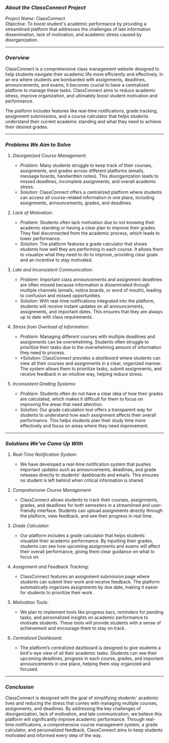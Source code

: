 ### *About the ClassConnect Project*

*Project Name*: ClassConnect  
*Objective*: To boost student's academic performance by providing a streamlined platform that addresses the challenges of late information dissemination, lack of motivation, and academic stress caused by disorganization.

---

### *Overview*

ClassConnect is a comprehensive class management website designed to help students navigate their academic life more efficiently and effectively. In an era where students are bombarded with assignments, deadlines, announcements, and exams, it becomes crucial to have a centralized platform to manage these tasks. ClassConnect aims to reduce academic stress, improve organization, and ultimately boost student motivation and performance.

The platform includes features like real-time notifications, grade tracking, assignment submissions, and a course calculator that helps students understand their current academic standing and what they need to achieve their desired grades.

---

### *Problems We Aim to Solve*

1. *Disorganized Course Management*:
   - *Problem*: Many students struggle to keep track of their courses, assignments, and grades across different platforms (emails, message boards, handwritten notes). This disorganization leads to missed deadlines, incomplete assignments, and overall academic stress.
   - *Solution*: ClassConnect offers a centralized platform where students can access all course-related information in one place, including assignments, announcements, grades, and deadlines.

2. *Lack of Motivation*:
   - *Problem*: Students often lack motivation due to not knowing their academic standing or having a clear plan to improve their grades. They feel disconnected from the academic process, which leads to lower performance.
   - *Solution*: The platform features a grade calculator that shows students how well they are performing in each course. It allows them to visualize what they need to do to improve, providing clear goals and an incentive to stay motivated.

3. *Late and Inconsistent Communication*:
   - *Problem*: Important class announcements and assignment deadlines are often missed because information is disseminated through multiple channels (emails, notice boards, or word of mouth), leading to confusion and missed opportunities.
   - *Solution*: With real-time notifications integrated into the platform, students will receive instant updates on all announcements, assignments, and important dates. This ensures that they are always up to date with class requirements.

4. *Stress from Overload of Information*:
   - *Problem*: Managing different courses with multiple deadlines and assignments can be overwhelming. Students often struggle to prioritize their tasks due to the overwhelming amount of information they need to process.
   - *Solution: ClassConnect provides a *dashboard* where students can view all their courses and assignments in a clear, organized manner. The system allows them to prioritize tasks, submit assignments, and receive feedback in an intuitive way, helping reduce stress.

5. *Inconsistent Grading Systems*:
   - *Problem*: Students often do not have a clear idea of how their grades are calculated, which makes it difficult for them to focus on improving the areas that need attention.
   - *Solution*: Our grade calculation tool offers a transparent way for students to understand how each assignment affects their overall performance. This helps students plan their study time more effectively and focus on areas where they need improvement.

---

### *Solutions We've Come Up With*

1. *Real-Time Notification System*:
   - We have developed a real-time notification system that pushes important updates such as announcements, deadlines, and grade releases directly to students' dashboards and emails. This ensures no student is left behind when critical information is shared.

2. *Comprehensive Course Management*:
   - ClassConnect allows students to track their courses, assignments, grades, and deadlines for both semesters in a streamlined and user-friendly interface. Students can upload assignments directly through the platform, view feedback, and see their progress in real time.

3. *Grade Calculator*:
   - Our platform includes a grade calculator that helps students visualize their academic performance. By inputting their grades, students can see how upcoming assignments and exams will affect their overall performance, giving them clear guidance on what to focus on.

4. *Assignment and Feedback Tracking*:
   - ClassConnect features an assignment submission page where students can submit their work and receive feedback. The platform automatically organizes assignments by due date, making it easier for students to prioritize their work.

5. *Motivation Tools*:
   - We plan to implement tools like progress bars, reminders for pending tasks, and personalized insights on academic performance to motivate students. These tools will provide students with a sense of achievement and encourage them to stay on track.

6. *Centralized Dashboard*:
   - The platform’s centralized dashboard is designed to give students a bird's-eye view of all their academic tasks. Students can see their upcoming deadlines, progress in each course, grades, and important announcements in one place, helping them stay organized and focused.

---

### *Conclusion*

ClassConnect is designed with the goal of simplifying students' academic lives and reducing the stress that comes with managing multiple courses, assignments, and deadlines. By addressing the key challenges of disorganization, lack of motivation, and late communication, we believe this platform will significantly improve academic performance. Through real-time notifications, a comprehensive course management system, a grade calculator, and personalized feedback, ClassConnect aims to keep students motivated and informed every step of the way.